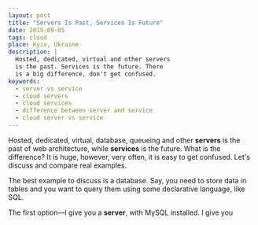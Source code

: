 ```yaml
---
layout: post
title: "Servers Is Past, Services Is Future"
date: 2015-09-05
tags: cloud
place: Kyiv, Ukraine
description: |
  Hosted, dedicated, virtual and other servers
  is the past. Services is the future. There
  is a big difference, don't get confused.
keywords:
  - server vs service
  - cloud servers
  - cloud services
  - difference between server and service
  - cloud server vs service
---
```


Hosted, dedicated, virtual, database, queueing and other
**servers** is the past of
web architecture, while **services** is the future. What is the difference?
It is huge, however, very often, it is easy to get
confused. Let's discuss and compare real examples.

<!--more-->

The best example to discuss is a database. Say, you need to store
data in tables and you want to query them using some declarative
language, like SQL.

The first option&mdash;I give you a **server**, with MySQL installed.
I give you
